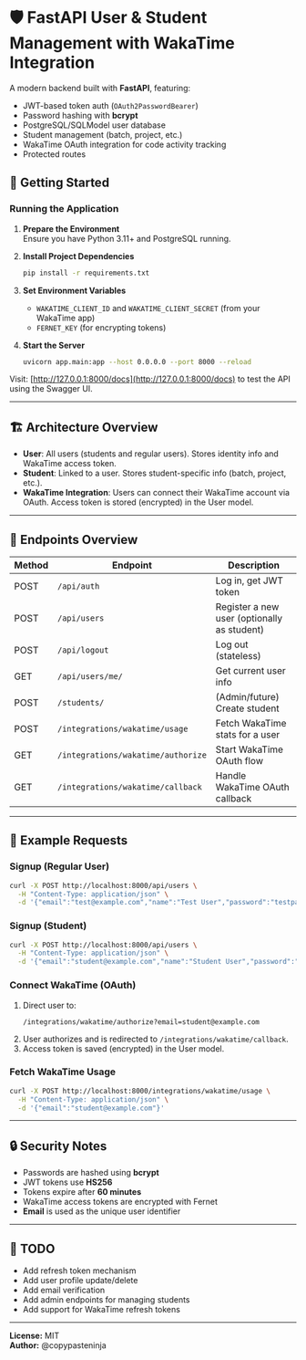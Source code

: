 # 🛡️ FastAPI User & Student Management with WakaTime Integration

A modern backend built with **FastAPI**, featuring:

- JWT-based token auth (`OAuth2PasswordBearer`)
- Password hashing with **bcrypt**
- PostgreSQL/SQLModel user database
- Student management (batch, project, etc.)
- WakaTime OAuth integration for code activity tracking
- Protected routes

## 🚀 Getting Started

### Running the Application

1. **Prepare the Environment**  
   Ensure you have Python 3.11+ and PostgreSQL running.

2. **Install Project Dependencies**

   ```bash
   pip install -r requirements.txt
   ```

3. **Set Environment Variables**

   - `WAKATIME_CLIENT_ID` and `WAKATIME_CLIENT_SECRET` (from your WakaTime app)
   - `FERNET_KEY` (for encrypting tokens)

4. **Start the Server**
   ```bash
   uvicorn app.main:app --host 0.0.0.0 --port 8000 --reload
   ```

Visit: [http://127.0.0.1:8000/docs](http://127.0.0.1:8000/docs) to test the API using the Swagger UI.

---

## 🏗️ Architecture Overview

- **User**: All users (students and regular users). Stores identity info and WakaTime access token.
- **Student**: Linked to a user. Stores student-specific info (batch, project, etc.).
- **WakaTime Integration**: Users can connect their WakaTime account via OAuth. Access token is stored (encrypted) in the User model.

---

## 📂 Endpoints Overview

| Method | Endpoint                           | Description                                 |
| ------ | ---------------------------------- | ------------------------------------------- |
| POST   | `/api/auth`                        | Log in, get JWT token                       |
| POST   | `/api/users`                       | Register a new user (optionally as student) |
| POST   | `/api/logout`                      | Log out (stateless)                         |
| GET    | `/api/users/me/`                   | Get current user info                       |
| POST   | `/students/`                       | (Admin/future) Create student               |
| POST   | `/integrations/wakatime/usage`     | Fetch WakaTime stats for a user             |
| GET    | `/integrations/wakatime/authorize` | Start WakaTime OAuth flow                   |
| GET    | `/integrations/wakatime/callback`  | Handle WakaTime OAuth callback              |

---

## 📝 Example Requests

### Signup (Regular User)

```bash
curl -X POST http://localhost:8000/api/users \
  -H "Content-Type: application/json" \
  -d '{"email":"test@example.com","name":"Test User","password":"testpass"}'
```

### Signup (Student)

```bash
curl -X POST http://localhost:8000/api/users \
  -H "Content-Type: application/json" \
  -d '{"email":"student@example.com","name":"Student User","password":"testpass","is_student":true,"batch":"April-2025","project":"Project 11"}'
```

### Connect WakaTime (OAuth)

1. Direct user to:
   ```
   /integrations/wakatime/authorize?email=student@example.com
   ```
2. User authorizes and is redirected to `/integrations/wakatime/callback`.
3. Access token is saved (encrypted) in the User model.

### Fetch WakaTime Usage

```bash
curl -X POST http://localhost:8000/integrations/wakatime/usage \
  -H "Content-Type: application/json" \
  -d '{"email":"student@example.com"}'
```

---

## 🔒 Security Notes

- Passwords are hashed using **bcrypt**
- JWT tokens use **HS256**
- Tokens expire after **60 minutes**
- WakaTime access tokens are encrypted with Fernet
- **Email** is used as the unique user identifier

---

## 🧠 TODO

- Add refresh token mechanism
- Add user profile update/delete
- Add email verification
- Add admin endpoints for managing students
- Add support for WakaTime refresh tokens

---

**License:** MIT  
**Author:** @copypasteninja
